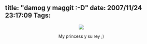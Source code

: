 title: "damog y maggit :-D"
date: 2007/11/24 23:17:09
Tags: 
---
<p align="center"><a href="http://www.flickr.com/photos/raquelydavid/2048414572/" title="photo sharing"><img src="http://farm3.static.flickr.com/2324/2048414572_4f567a84a0_m.jpg"/></a><a href="http://www.flickr.com/people/raquelydavid/"></a></p>
<p align="center"> My princess y su rey ;)</p>
